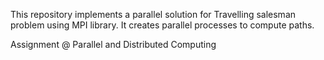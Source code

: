This repository implements a parallel solution for Travelling salesman problem using MPI library. It creates parallel processes to compute paths. 

Assignment @ Parallel and Distributed Computing
